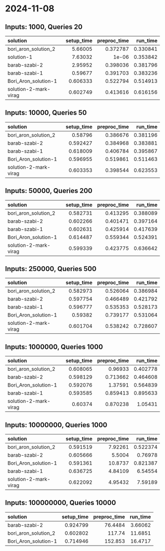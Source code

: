 # 2024-11-08

## Inputs: 1000, Queries 20

| solution              |   setup_time |   preproc_time |   run_time |
|:----------------------|-------------:|---------------:|-----------:|
| bori_aron_solution_2  |     5.66005  |       0.372787 |   0.330841 |
| solution-1            |     7.63032  |       1e-06    |   0.353842 |
| barab-szabi-2         |     2.95952  |       0.398036 |   0.381796 |
| barab-szabi-1         |     0.59677  |       0.391703 |   0.383236 |
| Bori_Aron_solution-1  |     0.606333 |       0.522794 |   0.514913 |
| solution-2-mark-virag |     0.602749 |       0.413616 |   0.616156 |

## Inputs: 10000, Queries 50

| solution              |   setup_time |   preproc_time |   run_time |
|:----------------------|-------------:|---------------:|-----------:|
| bori_aron_solution_2  |     0.58796  |       0.386676 |   0.381196 |
| barab-szabi-2         |     0.592427 |       0.384968 |   0.383881 |
| barab-szabi-1         |     0.618009 |       0.406784 |   0.395867 |
| Bori_Aron_solution-1  |     0.596955 |       0.519861 |   0.511463 |
| solution-2-mark-virag |     0.603353 |       0.398544 |   0.623553 |

## Inputs: 50000, Queries 200

| solution              |   setup_time |   preproc_time |   run_time |
|:----------------------|-------------:|---------------:|-----------:|
| bori_aron_solution_2  |     0.582731 |       0.413295 |   0.388089 |
| barab-szabi-2         |     0.602266 |       0.401471 |   0.397164 |
| barab-szabi-1         |     0.602631 |       0.425914 |   0.417639 |
| Bori_Aron_solution-1  |     0.614487 |       0.559344 |   0.524391 |
| solution-2-mark-virag |     0.599339 |       0.423775 |   0.636642 |

## Inputs: 250000, Queries 500

| solution              |   setup_time |   preproc_time |   run_time |
|:----------------------|-------------:|---------------:|-----------:|
| bori_aron_solution_2  |     0.582973 |       0.526064 |   0.386984 |
| barab-szabi-2         |     0.597754 |       0.466489 |   0.421792 |
| barab-szabi-1         |     0.596777 |       0.535353 |   0.528173 |
| Bori_Aron_solution-1  |     0.59382  |       0.739177 |   0.531064 |
| solution-2-mark-virag |     0.601704 |       0.538242 |   0.728607 |

## Inputs: 1000000, Queries 1000

| solution              |   setup_time |   preproc_time |   run_time |
|:----------------------|-------------:|---------------:|-----------:|
| bori_aron_solution_2  |     0.608065 |       0.96933  |   0.402778 |
| barab-szabi-2         |     0.598129 |       0.713662 |   0.464608 |
| Bori_Aron_solution-1  |     0.592076 |       1.37591  |   0.564839 |
| barab-szabi-1         |     0.593585 |       0.859413 |   0.895633 |
| solution-2-mark-virag |     0.60374  |       0.870238 |   1.05431  |

## Inputs: 10000000, Queries 1000

| solution              |   setup_time |   preproc_time |   run_time |
|:----------------------|-------------:|---------------:|-----------:|
| bori_aron_solution_2  |     0.591519 |        7.92261 |   0.522374 |
| barab-szabi-2         |     0.605666 |        5.5004  |   0.76978  |
| Bori_Aron_solution-1  |     0.591361 |       10.8737  |   0.821387 |
| barab-szabi-1         |     0.636725 |        4.84109 |   6.54554  |
| solution-2-mark-virag |     0.622092 |        4.95432 |   7.59189  |

## Inputs: 100000000, Queries 10000

| solution             |   setup_time |   preproc_time |   run_time |
|:---------------------|-------------:|---------------:|-----------:|
| barab-szabi-2        |     0.924799 |        76.4484 |    3.66062 |
| bori_aron_solution_2 |     0.602802 |       117.74   |   11.6851  |
| Bori_Aron_solution-1 |     0.714946 |       152.853  |   16.4717  |